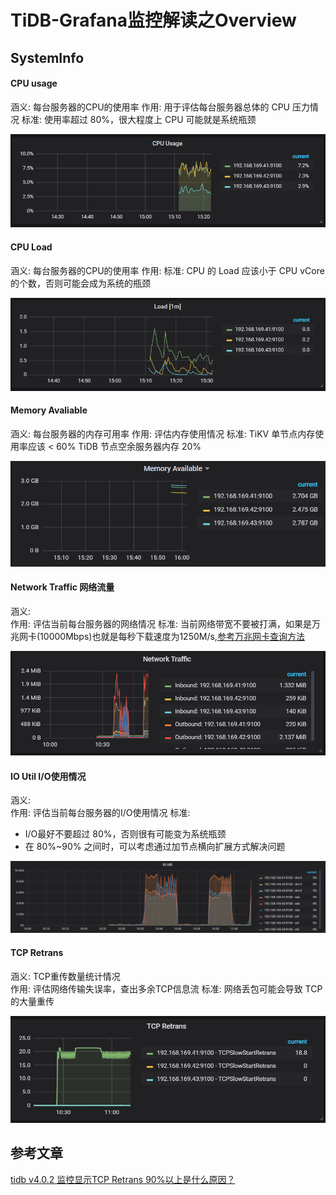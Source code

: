 # TiDB-Grafana监控解读之Overview




## SystemInfo

#### CPU usage
涵义: 每台服务器的CPU的使用率 
作用: 用于评估每台服务器总体的 CPU 压力情况
标准: 使用率超过 80%，很大程度上 CPU 可能就是系统瓶颈  

![image.png](./tidb-overview-pic/cpu_usage.png)

#### CPU Load
涵义: 每台服务器的CPU的使用率 
作用: 
标准: CPU 的 Load 应该小于 CPU vCore 的个数，否则可能会成为系统的瓶颈    

![image.png](./tidb-overview-pic/load.png)

#### Memory Avaliable
涵义: 每台服务器的内存可用率 
作用: 评估内存使用情况
标准: TiKV 单节点内存使用率应该 < 60%
      TiDB 节点空余服务器内存 20%    

![image.png](./tidb-overview-pic/mem_avaliable.png)

#### Network Traffic 网络流量
涵义:  
作用: 评估当前每台服务器的网络情况
标准: 当前网络带宽不要被打满，如果是万兆网卡(10000Mbps)也就是每秒下载速度为1250M/s,[参考万兆网卡查询方法](../../TIDB部署实践/TiDB-集群部署前环境检测.md)   

![image.png](./tidb-overview-pic/network_traffic.png)

#### IO Util I/O使用情况
涵义:  
作用: 评估当前每台服务器的I/O使用情况
标准:   
  - I/O最好不要超过 80%，否则很有可能变为系统瓶颈  
  - 在 80%~90% 之间时，可以考虑通过加节点横向扩展方式解决问题   

![image.png](./tidb-overview-pic/IO_Util.png)


#### TCP Retrans 
涵义: TCP重传数量统计情况  
作用: 评估网络传输失误率，查出多余TCP信息流
标准: 网络丢包可能会导致 TCP 的大量重传     

![image.png](./tidb-overview-pic/tcp_retrans.png)



## 参考文章

[tidb v4.0.2 监控显示TCP Retrans 90%以上是什么原因？](https://asktug.com/t/topic/36320)




